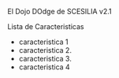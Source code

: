 El Dojo DOdge de SCESILIA
v2.1

Lista de Caracteristicas
- caracteristica 1
- caracteristica 2. 
- caracteristica 3.
- caracteristica 4

